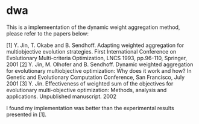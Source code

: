 # dwa
This is a implemeentation of the dynamic weight aggregation method, please refer to the papers below:

[1] Y. Jin, T. Okabe and B. Sendhoff. Adapting weighted aggregation for multiobjective evolution strategies. First International Conference on Evolutionary Multi-criteria Optimization, LNCS 1993, pp.96-110, Springer, 2001 
[2] Y. Jin, M. Olhofer and B. Sendhoff. Dynamic weighted aggregation for evolutionary multiobjective optimization: Why does it work and how? In Genetic and Evolutionary Computation Conference, San Francisco, July 2001 
[3] Y. Jin. Effectiveness of weighted sum of the objectives for evolutionary multi-objective optimization: Methods, analysis and applications. Unpublished manuscript. 2002 

I found my implementation was better than the experimental results presented in [1].
